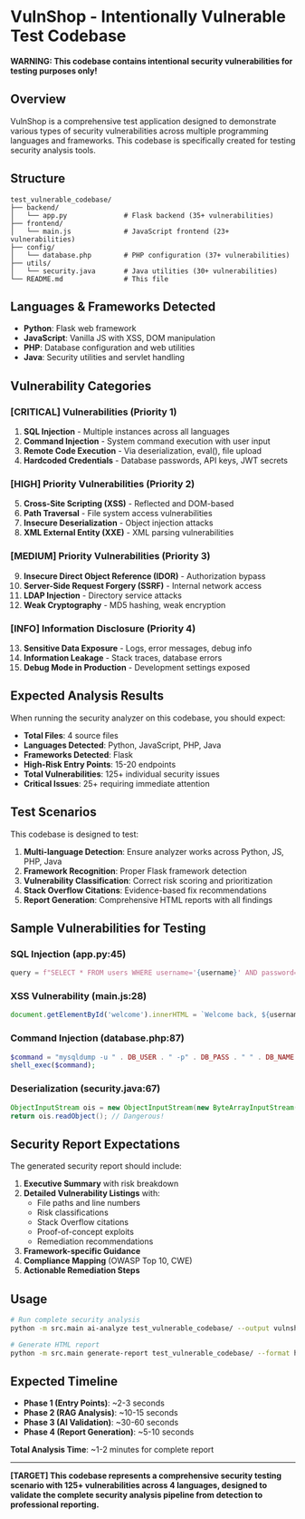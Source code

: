 # VulnShop - Intentionally Vulnerable Test Codebase

**WARNING: This codebase contains intentional security vulnerabilities for testing purposes only!**

## Overview

VulnShop is a comprehensive test application designed to demonstrate various types of security vulnerabilities across multiple programming languages and frameworks. This codebase is specifically created for testing security analysis tools.

## Structure

```
test_vulnerable_codebase/
├── backend/
│   └── app.py              # Flask backend (35+ vulnerabilities)
├── frontend/
│   └── main.js             # JavaScript frontend (23+ vulnerabilities)
├── config/
│   └── database.php        # PHP configuration (37+ vulnerabilities)
├── utils/
│   └── security.java       # Java utilities (30+ vulnerabilities)
└── README.md               # This file
```

## Languages & Frameworks Detected

- **Python**: Flask web framework
- **JavaScript**: Vanilla JS with XSS, DOM manipulation
- **PHP**: Database configuration and web utilities
- **Java**: Security utilities and servlet handling

## Vulnerability Categories

### [CRITICAL] Vulnerabilities (Priority 1)
1. **SQL Injection** - Multiple instances across all languages
2. **Command Injection** - System command execution with user input
3. **Remote Code Execution** - Via deserialization, eval(), file upload
4. **Hardcoded Credentials** - Database passwords, API keys, JWT secrets

### [HIGH] Priority Vulnerabilities (Priority 2)
5. **Cross-Site Scripting (XSS)** - Reflected and DOM-based
6. **Path Traversal** - File system access vulnerabilities
7. **Insecure Deserialization** - Object injection attacks
8. **XML External Entity (XXE)** - XML parsing vulnerabilities

### [MEDIUM] Priority Vulnerabilities (Priority 3)
9. **Insecure Direct Object Reference (IDOR)** - Authorization bypass
10. **Server-Side Request Forgery (SSRF)** - Internal network access
11. **LDAP Injection** - Directory service attacks
12. **Weak Cryptography** - MD5 hashing, weak encryption

### [INFO] Information Disclosure (Priority 4)
13. **Sensitive Data Exposure** - Logs, error messages, debug info
14. **Information Leakage** - Stack traces, database errors
15. **Debug Mode in Production** - Development settings exposed

## Expected Analysis Results

When running the security analyzer on this codebase, you should expect:

- **Total Files**: 4 source files
- **Languages Detected**: Python, JavaScript, PHP, Java
- **Frameworks Detected**: Flask
- **High-Risk Entry Points**: 15-20 endpoints
- **Total Vulnerabilities**: 125+ individual security issues
- **Critical Issues**: 25+ requiring immediate attention

## Test Scenarios

This codebase is designed to test:

1. **Multi-language Detection**: Ensure analyzer works across Python, JS, PHP, Java
2. **Framework Recognition**: Proper Flask framework detection
3. **Vulnerability Classification**: Correct risk scoring and prioritization
4. **Stack Overflow Citations**: Evidence-based fix recommendations
5. **Report Generation**: Comprehensive HTML reports with all findings

## Sample Vulnerabilities for Testing

### SQL Injection (app.py:45)
```python
query = f"SELECT * FROM users WHERE username='{username}' AND password='{password}'"
```

### XSS Vulnerability (main.js:28)
```javascript
document.getElementById('welcome').innerHTML = `Welcome back, ${username}!`;
```

### Command Injection (database.php:87)
```php
$command = "mysqldump -u " . DB_USER . " -p" . DB_PASS . " " . DB_NAME . " > $backupPath";
shell_exec($command);
```

### Deserialization (security.java:67)
```java
ObjectInputStream ois = new ObjectInputStream(new ByteArrayInputStream(data));
return ois.readObject(); // Dangerous!
```

## Security Report Expectations

The generated security report should include:

1. **Executive Summary** with risk breakdown
2. **Detailed Vulnerability Listings** with:
   - File paths and line numbers
   - Risk classifications
   - Stack Overflow citations
   - Proof-of-concept exploits
   - Remediation recommendations
3. **Framework-specific Guidance**
4. **Compliance Mapping** (OWASP Top 10, CWE)
5. **Actionable Remediation Steps**

## Usage

```bash
# Run complete security analysis
python -m src.main ai-analyze test_vulnerable_codebase/ --output vulnshop_report.json

# Generate HTML report
python -m src.main generate-report test_vulnerable_codebase/ --format html --output vulnshop_security_report.html
```

## Expected Timeline

- **Phase 1 (Entry Points)**: ~2-3 seconds
- **Phase 2 (RAG Analysis)**: ~10-15 seconds  
- **Phase 3 (AI Validation)**: ~30-60 seconds
- **Phase 4 (Report Generation)**: ~5-10 seconds

**Total Analysis Time**: ~1-2 minutes for complete report

---

**[TARGET] This codebase represents a comprehensive security testing scenario with 125+ vulnerabilities across 4 languages, designed to validate the complete security analysis pipeline from detection to professional reporting.**